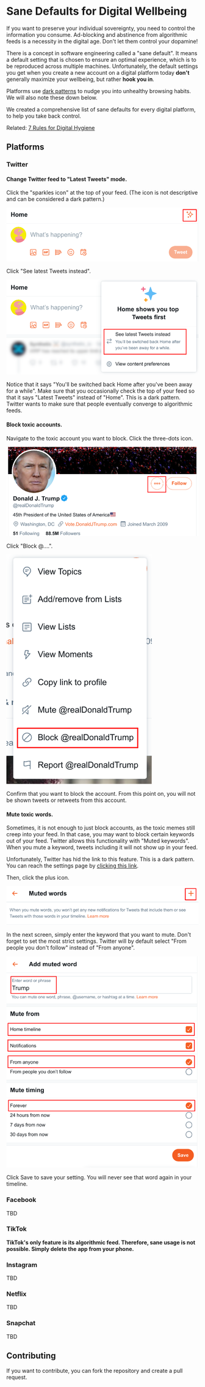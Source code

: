# Sane Defaults for Digital Wellbeing

If you want to preserve your individual sovereignty, you need to control the information you consume. Ad-blocking and abstinence from algorithmic feeds is a necessity in the digital age. Don't let them control your dopamine!

There is a concept in software engineering called a "sane default". It means a default setting that is chosen to ensure an optimal experience, which is to be reproduced across multiple machines. Unfortunately, the default settings you get when you create a new account on a digital platform today **don't** generally maximize your wellbeing, but rather **hook you in**.

Platforms use [dark patterns](https://en.wikipedia.org/wiki/Dark_pattern) to nudge you into unhealthy browsing habits. We will also note these down below.

We created a comprehensive list of sane defaults for every digital platform, to help you take back control.

Related: [7 Rules for Digital Hygiene](https://solmaz.io/thoughts/digital-hygiene-feeds/)

## Platforms

### Twitter

#### Change Twitter feed to "Latest Tweets" mode.

Click the "sparkles icon" at the top of your feed. (The icon is not descriptive and can be considered a dark pattern.)

![](./assets/twitter-latest-tweets-1.png)

Click "See latest Tweets instead".

![](./assets/twitter-latest-tweets-2.png)

Notice that it says "You'll be switched back Home after you've been away for a while". Make sure that you occasionally check the top of your feed so that it says "Latest Tweets" instead of "Home". This is a dark pattern. Twitter wants to make sure that people eventually converge to algorithmic feeds.

#### Block toxic accounts.

Navigate to the toxic account you want to block. Click the three-dots icon.

![](./assets/twitter-block-1.png)

Click "Block @....".

![](./assets/twitter-block-2.png)

Confirm that you want to block the account. From this point on, you will not be shown tweets or retweets from this account.

#### Mute toxic words.

Sometimes, it is not enough to just block accounts, as the toxic memes still creep into your feed. In that case, you may want to block certain keywords out of your feed. Twitter allows this functionality with "Muted keywords". When you mute a keyword, tweets including it will not show up in your feed.

Unfortunately, Twitter has hid the link to this feature. This is a dark pattern. You can reach the settings page by [clicking this link](https://twitter.com/settings/muted_keywords).

Then, click the plus icon.

![](./assets/twitter-muted-keywords-1.png)

In the next screen, simply enter the keyword that you want to mute. Don't forget to set the most strict settings. Twitter will by default select "From people you don't follow" instead of "From anyone".

![](./assets/twitter-muted-keywords-2.png)

Click Save to save your setting. You will never see that word again in your timeline.

### Facebook

TBD

### TikTok

**TikTok's only feature is its algorithmic feed. Therefore, sane usage is not possible. Simply delete the app from your phone.**

### Instagram

TBD

### Netflix

TBD

### Snapchat

TBD

## Contributing

If you want to contribute, you can fork the repository and create a pull request.
